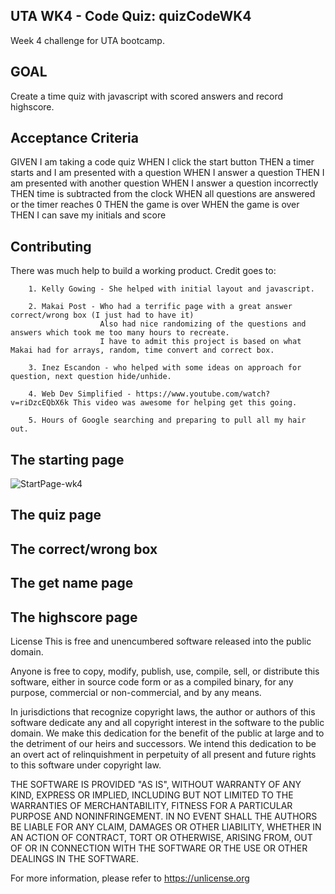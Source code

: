 ## UTA WK4 - Code Quiz: quizCodeWK4
Week 4 challenge for UTA bootcamp.

## GOAL
Create a time quiz with javascript with scored answers and record highscore.

## Acceptance Criteria
GIVEN I am taking a code quiz
WHEN I click the start button
THEN a timer starts and I am presented with a question
WHEN I answer a question
THEN I am presented with another question
WHEN I answer a question incorrectly
THEN time is subtracted from the clock
WHEN all questions are answered or the timer reaches 0
THEN the game is over
WHEN the game is over
THEN I can save my initials and score

## Contributing

There was much help to build a working product. 
    Credit goes to:
    
        1. Kelly Gowing - She helped with initial layout and javascript.
       
        2. Makai Post - Who had a terrific page with a great answer correct/wrong box (I just had to have it)
                        Also had nice randomizing of the questions and answers which took me too many hours to recreate.
                        I have to admit this project is based on what Makai had for arrays, random, time convert and correct box.
       
        3. Inez Escandon - who helped with some ideas on approach for question, next question hide/unhide.
       
        4. Web Dev Simplified - https://www.youtube.com/watch?v=riDzcEQbX6k This video was awesome for helping get this going.
        
        5. Hours of Google searching and preparing to pull all my hair out.

## The starting page
![StartPage-wk4](https://user-images.githubusercontent.com/76980137/111052267-25534980-841f-11eb-8590-7b46b45c4230.JPG)
## The quiz page

## The correct/wrong box

## The get name page

## The highscore page

License
This is free and unencumbered software released into the public domain.

Anyone is free to copy, modify, publish, use, compile, sell, or distribute this software, either in source code form or as a compiled binary, for any purpose, commercial or non-commercial, and by any means.

In jurisdictions that recognize copyright laws, the author or authors of this software dedicate any and all copyright interest in the software to the public domain. We make this dedication for the benefit of the public at large and to the detriment of our heirs and successors. We intend this dedication to be an overt act of relinquishment in perpetuity of all present and future rights to this software under copyright law.

THE SOFTWARE IS PROVIDED "AS IS", WITHOUT WARRANTY OF ANY KIND, EXPRESS OR IMPLIED, INCLUDING BUT NOT LIMITED TO THE WARRANTIES OF MERCHANTABILITY, FITNESS FOR A PARTICULAR PURPOSE AND NONINFRINGEMENT. IN NO EVENT SHALL THE AUTHORS BE LIABLE FOR ANY CLAIM, DAMAGES OR OTHER LIABILITY, WHETHER IN AN ACTION OF CONTRACT, TORT OR OTHERWISE, ARISING FROM, OUT OF OR IN CONNECTION WITH THE SOFTWARE OR THE USE OR OTHER DEALINGS IN THE SOFTWARE.

For more information, please refer to https://unlicense.org

